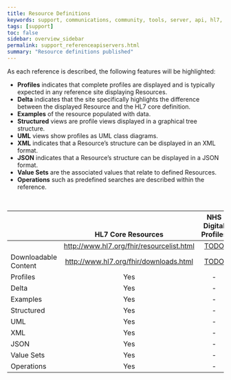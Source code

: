 ```yaml
---
title: Resource Definitions
keywords: support, communications, community, tools, server, api, hl7, resources, profiles
tags: [support]
toc: false
sidebar: overview_sidebar
permalink: support_referenceapiservers.html
summary: "Resource definitions published"
---
```


As each reference is described, the following features will be highlighted:
* <b>Profiles</b> indicates that complete profiles are displayed and is typically expected in any reference site displaying Resources.
* <b>Delta</b> indicates that the site specifically highlights the difference between the displayed Resource and the HL7 core definition.
* <b>Examples</b> of the resource populated with data.
* <b>Structured</b> views are profile views displayed in a graphical tree structure.
* <b>UML</b> views show profiles as UML class diagrams.
* <b>XML</b> indicates that a Resource’s structure can be displayed in an XML format.
* <b>JSON</b> indicates that a Resource’s structure can be displayed in a JSON format.
* <b>Value Sets</b> are the associated values that relate to defined Resources.
* <b>Operations</b> such as predefined searches are described within the reference.

<br>
<table style="width:100%;max-width:100%;table-layout:fixed;text-align:center;vertical-align:middle;">
<thead>
<tr><th></th><th style="text-align:center;vertical-align:bottom;">HL7 Core Resources</th><th style="text-align:center;vertical-align:bottom;">NHS Digital Profiles</th></tr>
</thead>
<tr><td style="text-align:left;vertical-align:middle"></td><td style="word-wrap: break-word;text-align:center;vertical-align:middle"><a href="http://www.hl7.org/fhir/resourcelist.html">http://www.hl7.org/fhir/resourcelist.html</a></td><td style="word-wrap: break-word;text-align:center;vertical-align:middle"><a href="https://nhsconnect.github.io/gpconnect/datalibrary.html">TODO</a></td></tr>
<tr><td style="text-align:left;vertical-align:middle">Downloadable Content</td><td style="word-wrap: break-word;vertical-align:middle"><a href="http://www.hl7.org/fhir/downloads.html">http://www.hl7.org/fhir/downloads.html</a></td><td style="word-wrap: break-word;vertical-align:middle"><a  href="https://nhsconnect.github.io/gpconnect/development_deliverables.html">TODO</a></td></tr>
<tr><td style="text-align:left">Profiles</td><td>Yes</td><td>-</td></tr>
<tr><td style="text-align:left">Delta</td><td>Yes</td><td>-</td></tr>
<tr><td style="text-align:left">Examples</td><td>Yes</td><td>-</td></tr>
<tr><td style="text-align:left">Structured</td><td>Yes</td><td>-</td></tr>
<tr><td style="text-align:left">UML</td><td>Yes</td><td>-</td></tr>
<tr><td style="text-align:left">XML</td><td>Yes</td><td>-</td></tr>
<tr><td style="text-align:left">JSON</td><td>Yes</td><td>-</td></tr>
<tr><td style="text-align:left">Value Sets</td><td>Yes</td><td>-</td></tr>
<tr><td style="text-align:left">Operations</td><td>Yes</td><td>-</td></tr>
</table>

